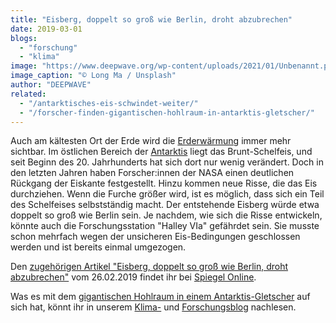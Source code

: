 ```yaml
---
title: "Eisberg, doppelt so groß wie Berlin, droht abzubrechen"
date: 2019-03-01
blogs: 
  - "forschung"
  - "klima"
image: "https://www.deepwave.org/wp-content/uploads/2021/01/Unbenannt.png"
image_caption: "© Long Ma / Unsplash"
author: "DEEPWAVE"
related: 
  - "/antarktisches-eis-schwindet-weiter/"
  - "/forscher-finden-gigantischen-hohlraum-in-antarktis-gletscher/"
---
```


Auch am kältesten Ort der Erde wird die [Erderwärmung](https://www.deepwave.org/die-ozeane/klimawandel/) immer mehr sichtbar. Im östlichen Bereich der [Antarktis](https://www.deepwave.org/antarktisches-eis-schwindet-weiter/) liegt das Brunt-Schelfeis, und seit Beginn des 20. Jahrhunderts hat sich dort nur wenig verändert. Doch in den letzten Jahren haben Forscher:innen der NASA einen deutlichen Rückgang der Eiskante festgestellt. Hinzu kommen neue Risse, die das Eis durchziehen. Wenn die Furche größer wird, ist es möglich, dass sich ein Teil des Schelfeises selbstständig macht. Der entstehende Eisberg würde etwa doppelt so groß wie Berlin sein. Je nachdem, wie sich die Risse entwickeln, könnte auch die Forschungsstation "Halley VIa" gefährdet sein. Sie musste schon mehrfach wegen der unsicheren Eis-Bedingungen geschlossen werden und ist bereits einmal umgezogen.

Den [zugehörigen Artikel "Eisberg, doppelt so groß wie Berlin, droht abzubrechen"](https://www.spiegel.de/wissenschaft/natur/antarktis-riesiger-eisberg-droht-vom-brunt-schelfeis-abzubrechen-a-1255148.html) vom 26.02.2019 findet ihr bei [Spiegel Online](https://www.spiegel.de/).

Was es mit dem [gigantischen Hohlraum in einem Antarktis-Gletscher](https://www.deepwave.org/forscher-finden-gigantischen-hohlraum-in-antarktis-gletscher/) auf sich hat, könnt ihr in unserem [Klima-](https://www.deepwave.org/blogs/klima/) und [Forschungsblog](https://www.deepwave.org/blogs/forschung/) nachlesen.
